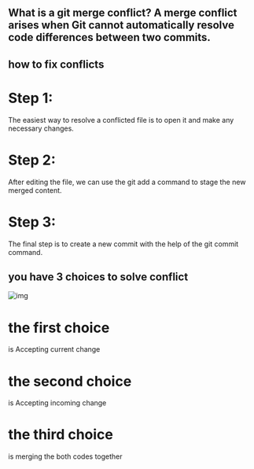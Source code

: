 
## What is a git merge conflict? A merge conflict arises when Git cannot automatically resolve code differences between two commits.
## how to fix conflicts
 # Step 1:
 The easiest way to resolve a conflicted file is to open it and make any necessary changes.
 # Step 2:
 After editing the file, we can use the git add a command to stage the new merged content.
# Step 3:
The final step is to create a new commit with the help of the git commit command.
## you have 3 choices to solve conflict 
![img](https://ihatetomatoes.net/wp-content/uploads/2020/05/img_merge-conflict.png)
# the first choice 
is Accepting current change 
# the second choice 
is Accepting incoming change 
# the third choice 
is merging the both codes together

